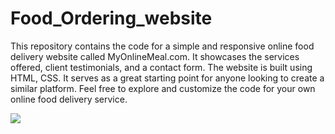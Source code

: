 # Food_Ordering_website

<p>This repository contains the code for a simple and responsive online food delivery website called MyOnlineMeal.com. It showcases the services offered, client testimonials, and a contact form. The website is built using HTML, CSS. It serves as a great starting point for anyone looking to create a similar platform. Feel free to explore and customize the code for your own online food delivery service.</p>
<img src="https://github.com/MohammadAmaanPatloo/Food_Ordering_website/blob/main/Online-Food-Delivery.png">
